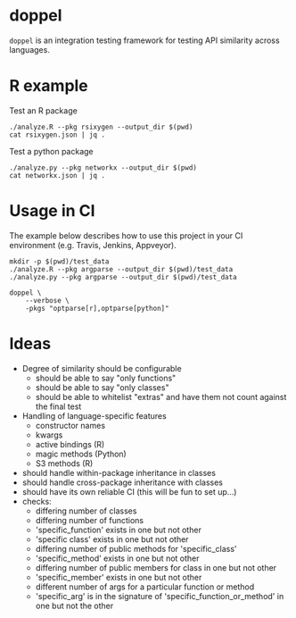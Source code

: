 # doppel

`doppel` is an integration testing framework for testing API similarity across languages.

# R example

Test an R package

```{shell}
./analyze.R --pkg rsixygen --output_dir $(pwd)
cat rsixygen.json | jq .
```

Test a python package

```{shell}
./analyze.py --pkg networkx --output_dir $(pwd)
cat networkx.json | jq .
```

# Usage in CI

The example below describes how to use this project in your CI environment (e.g. Travis, Jenkins, Appveyor).

```{shell}
mkdir -p $(pwd)/test_data
./analyze.R --pkg argparse --output_dir $(pwd)/test_data
./analyze.py --pkg argparse --output_dir $(pwd)/test_data
```


```{shell}
doppel \
    --verbose \
    -pkgs "optparse[r],optparse[python]"
```

# Ideas

* Degree of similarity should be configurable
    * should be able to say "only functions"
    * should be able to say "only classes"
    * should be able to whitelist "extras" and have them not count against the final test
* Handling of language-specific features
    * constructor names
    * kwargs
    * active bindings (R)
    * magic methods (Python)
    * S3 methods (R)
* should handle within-package inheritance in classes
* should handle cross-package inheritance with classes
* should have its own reliable CI (this will be fun to set up...)
* checks:
    * differing number of classes
    * differing number of functions
    * 'specific_function' exists in one but not other
    * 'specific class' exists in one but not other
    * differing number of public methods for 'specific_class'
    * 'specific_method' exists in one but not other
    * differing number of public members for class in one but not other
    * 'specific_member' exists in one but not other
    * different number of args for a particular function or method
    * 'specific_arg' is in the signature of 'specific_function_or_method' in one but not the other

